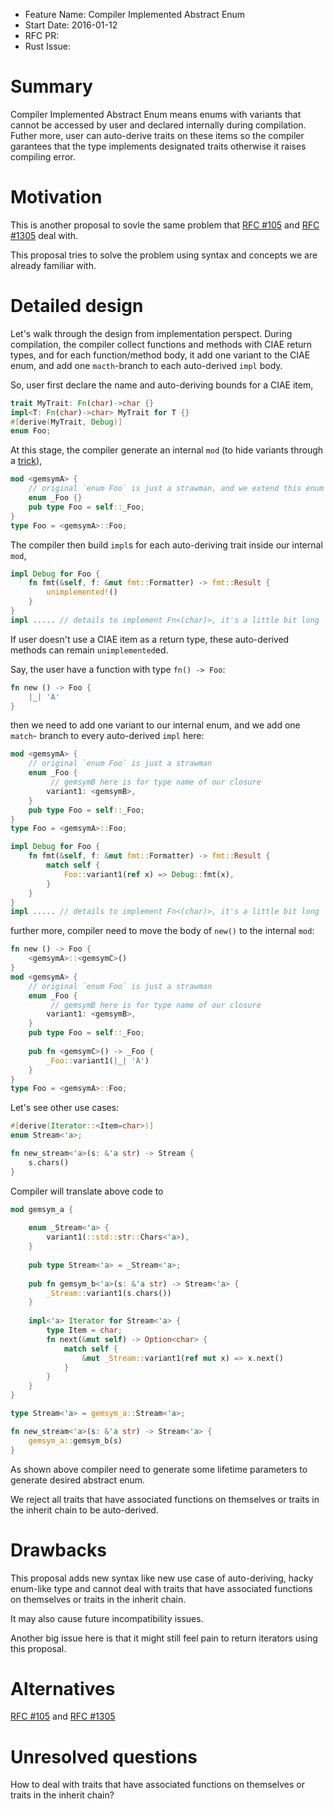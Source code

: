 - Feature Name: Compiler Implemented Abstract Enum
- Start Date: 2016-01-12
- RFC PR: 
- Rust Issue: 

# Summary
[summary]: #summary

Compiler Implemented Abstract Enum means enums with variants that cannot be
accessed by user and declared internally during compilation. Futher more,
user can auto-derive traits on these items so the compiler garantees that the
type implements designated traits otherwise it raises compiling error.

# Motivation
[motivation]: #motivation

This is another proposal to sovle the same problem that
[RFC #105](https://github.com/rust-lang/rfcs/pull/105) and
[RFC #1305](https://github.com/rust-lang/rfcs/pull/1305) deal with.

This proposal tries to solve the problem using syntax and concepts we are
already familiar with.


# Detailed design
[design]: #detailed-design

Let's walk through the design from implementation perspect.
During compilation, the compiler collect functions and methods with CIAE return
types, and for each function/method body, it add one variant to the CIAE enum,
and add one `macth`-branch to each auto-derived `impl` body.

So, user first declare the name and auto-deriving bounds for a CIAE item,
```rust
trait MyTrait: Fn(char)->char {}
impl<T: Fn(char)->char> MyTrait for T {}
#[derive(MyTrait, Debug)]
enum Foo;
```
At this stage, the compiler generate an internal `mod` (to hide variants through
a [trick](https://github.com/rust-lang/rfcs/pull/757#issuecomment-93629966)),
```rust
mod <gemsymA> {
    // original `enum Foo` is just a strawman, and we extend this enum later
    enum _Foo {}
    pub type Foo = self::_Foo;
}
type Foo = <gemsymA>::Foo;
```

The compiler then build `impl`s for each auto-deriving trait inside our
internal `mod`,
```rust
impl Debug for Foo {
    fn fmt(&self, f: &mut fmt::Formatter) -> fmt::Result {
        unimplemented!()
    }
}
impl ..... // details to implement Fn<(char)>, it's a little bit long

```

If user doesn't use a CIAE item as a return type, these auto-derived methods
can remain `unimplemented`ed.

Say, the user have a function with type `fn() -> Foo`:
```rust
fn new () -> Foo {
    |_| 'A'
}
```

then we need to add one variant to our internal enum, and we add one `match`-
branch to every auto-derived `impl` here:
```rust
mod <gemsymA> {
    // original `enum Foo` is just a strawman
    enum _Foo {
         // gemsymB here is for type name of our closure
        variant1: <gemsymB>,
    }
    pub type Foo = self::_Foo;
}
type Foo = <gemsymA>::Foo;

```

```rust
impl Debug for Foo {
    fn fmt(&self, f: &mut fmt::Formatter) -> fmt::Result {
        match self {
            Foo::variant1(ref x) => Debug::fmt(x),
        }
    }
}
impl ..... // details to implement Fn<(char)>, it's a little bit long

```

further more, compiler need to move the body of `new()` to the internal `mod`:
```rust
fn new () -> Foo {
    <gemsymA>::<gemsymC>()
}
mod <gemsymA> {
    // original `enum Foo` is just a strawman
    enum _Foo {
         // gemsymB here is for type name of our closure
        variant1: <gemsymB>,
    }
    pub type Foo = self::_Foo;
    
    pub fn <gemsymC>() -> _Foo {
        _Foo::variant1(|_| 'A')
    }
}
type Foo = <gemsymA>::Foo;
```

Let's see other use cases:
```rust
#[derive(Iterator::<Item=char>)]
enum Stream<'a>;

fn new_stream<'a>(s: &'a str) -> Stream {
    s.chars()
}
```

Compiler will translate above code to
```rust
mod gemsym_a {
    
    enum _Stream<'a> {
        variant1(::std::str::Chars<'a>),
    }
    
    pub type Stream<'a> = _Stream<'a>;
    
    pub fn gemsym_b<'a>(s: &'a str) -> Stream<'a> {
        _Stream::variant1(s.chars())
    }
    
    impl<'a> Iterator for Stream<'a> {
        type Item = char;
        fn next(&mut self) -> Option<char> {
            match self {
                &mut _Stream::variant1(ref mut x) => x.next()
            }
        }
    }
}

type Stream<'a> = gemsym_a::Stream<'a>;

fn new_stream<'a>(s: &'a str) -> Stream<'a> {
    gemsym_a::gemsym_b(s)
}
```

As shown above compiler need to generate some lifetime parameters to generate
desired abstract enum.

We reject all traits that have associated functions on themselves or traits in
the inherit chain to be auto-derived.

# Drawbacks
[drawbacks]: #drawbacks

This proposal adds new syntax like new use case of auto-deriving, hacky
enum-like type and cannot deal with traits that have associated functions on
themselves or traits in the inherit chain.

It may also cause future incompatibility issues.

Another big issue here is that it might still feel pain to return iterators
using this proposal. 

# Alternatives
[alternatives]: #alternatives

[RFC #105](https://github.com/rust-lang/rfcs/pull/105) and
[RFC #1305](https://github.com/rust-lang/rfcs/pull/1305)

# Unresolved questions
[unresolved]: #unresolved-questions

How to deal with traits that have associated functions on themselves or traits
in the inherit chain?

